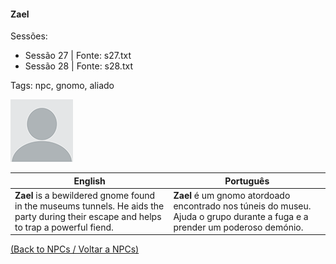 
#### Zael

Sessões:  
- Sessão 27 | Fonte: s27.txt  
- Sessão 28 | Fonte: s28.txt

Tags: npc, gnomo, aliado

![Zael](blank.png)

| English | Português |
|---------|-----------|
| **Zael** is a bewildered gnome found in the museums tunnels. He aids the party during their escape and helps to trap a powerful fiend. | **Zael** é um gnomo atordoado encontrado nos túneis do museu. Ajuda o grupo durante a fuga e a prender um poderoso demónio. |

[(Back to NPCs / Voltar a NPCs)](npcs_list.md)



















